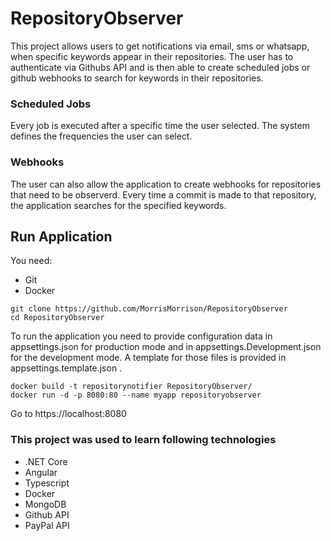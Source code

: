 # RepositoryObserver
This project allows users to get notifications via email, sms or whatsapp, when specific keywords appear in their repositories.
The user has to authenticate via Githubs API and is then able to create scheduled jobs or github webhooks to search for keywords in their repositories.

### Scheduled Jobs
Every job is executed after a specific time the user selected.
The system defines the frequencies the user can select.

### Webhooks
The user can also allow the application to create webhooks for repositories that need to be observerd.
Every time a commit is made to that repository, the application searches for the specified keywords.

## Run Application
You need:
* Git
* Docker

```
git clone https://github.com/MorrisMorrison/RepositoryObserver
cd RepositoryObserver
```

To run the application you need to provide configuration data in appsettings.json for production mode and in appsettings.Development.json for the development mode.
A template for those files is provided in appsettings.template.json .

```
docker build -t repositorynotifier RepositoryObserver/
docker run -d -p 8080:80 --name myapp repositoryobserver
```

Go to https://localhost:8080


### This project was used to learn following technologies
* .NET Core
* Angular
* Typescript
* Docker
* MongoDB
* Github API
* PayPal API
